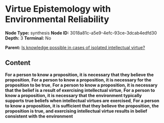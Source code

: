 # Virtue Epistemology with Environmental Reliability

**Node Type:** synthesis
**Node ID:** 3018a81c-a5e9-4efc-93ce-3dcab4edfd30
**Depth:** 3
**Terminal:** No

**Parent:** [Is knowledge possible in cases of isolated intellectual virtue?](is-knowledge-possible-in-cases-of-isolated-intellectual-virtue.md)

## Content

**For a person to know a proposition, it is necessary that they believe the proposition**, **For a person to know a proposition, it is necessary for the proposition to be true**, **For a person to know a proposition, it is necessary that the belief is a result of exercising intellectual virtue**, **For a person to know a proposition, it is necessary that the environment typically supports true beliefs when intellectual virtues are exercised**, **For a person to know a proposition, it is sufficient that they believe the proposition, the proposition is true, and exercising intellectual virtue results in belief consistent with the environment**
